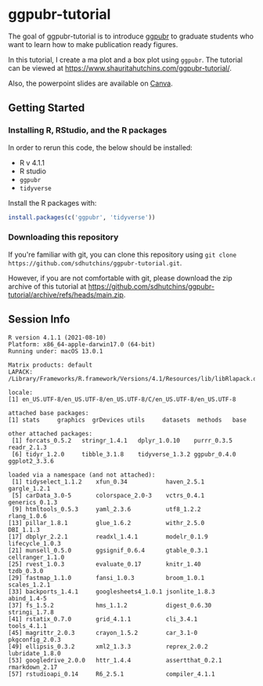 # ggpubr-tutorial

The goal of ggpubr-tutorial is to introduce [ggpubr](https://rpkgs.datanovia.com/ggpubr/) to graduate students who want to learn how to make publication ready figures.

In this tutorial, I create a ma plot and a box plot using `ggpubr`. The tutorial can be viewed at https://www.shauritahutchins.com/ggpubr-tutorial/. 

Also, the powerpoint slides are available on [Canva](https://www.canva.com/design/DAFTYzLnxME/CvlEpd0wZOqoYSTnXKeOkw/view?utm_content=DAFTYzLnxME&utm_campaign=designshare&utm_medium=link&utm_source=publishsharelink).

## Getting Started

### Installing R, RStudio, and the R packages

In order to rerun this code, the below should be installed:

- R v 4.1.1
- R studio
- `ggpubr`
- `tidyverse`

Install the R packages with:

```r
install.packages(c('ggpubr', 'tidyverse'))
```

### Downloading this repository

If you're familiar with git, you can clone this repository using `git clone https://github.com/sdhutchins/ggpubr-tutorial.git`.

However, if you are not comfortable with git, please download the zip archive of this tutorial at https://github.com/sdhutchins/ggpubr-tutorial/archive/refs/heads/main.zip.

## Session Info

```console
R version 4.1.1 (2021-08-10)
Platform: x86_64-apple-darwin17.0 (64-bit)
Running under: macOS 13.0.1

Matrix products: default
LAPACK: /Library/Frameworks/R.framework/Versions/4.1/Resources/lib/libRlapack.dylib

locale:
[1] en_US.UTF-8/en_US.UTF-8/en_US.UTF-8/C/en_US.UTF-8/en_US.UTF-8

attached base packages:
[1] stats     graphics  grDevices utils     datasets  methods   base     

other attached packages:
 [1] forcats_0.5.2   stringr_1.4.1   dplyr_1.0.10    purrr_0.3.5     readr_2.1.3    
 [6] tidyr_1.2.0     tibble_3.1.8    tidyverse_1.3.2 ggpubr_0.4.0    ggplot2_3.3.6  

loaded via a namespace (and not attached):
 [1] tidyselect_1.1.2    xfun_0.34           haven_2.5.1         gargle_1.2.1       
 [5] carData_3.0-5       colorspace_2.0-3    vctrs_0.4.1         generics_0.1.3     
 [9] htmltools_0.5.3     yaml_2.3.6          utf8_1.2.2          rlang_1.0.6        
[13] pillar_1.8.1        glue_1.6.2          withr_2.5.0         DBI_1.1.3          
[17] dbplyr_2.2.1        readxl_1.4.1        modelr_0.1.9        lifecycle_1.0.3    
[21] munsell_0.5.0       ggsignif_0.6.4      gtable_0.3.1        cellranger_1.1.0   
[25] rvest_1.0.3         evaluate_0.17       knitr_1.40          tzdb_0.3.0         
[29] fastmap_1.1.0       fansi_1.0.3         broom_1.0.1         scales_1.2.1       
[33] backports_1.4.1     googlesheets4_1.0.1 jsonlite_1.8.3      abind_1.4-5        
[37] fs_1.5.2            hms_1.1.2           digest_0.6.30       stringi_1.7.8      
[41] rstatix_0.7.0       grid_4.1.1          cli_3.4.1           tools_4.1.1        
[45] magrittr_2.0.3      crayon_1.5.2        car_3.1-0           pkgconfig_2.0.3    
[49] ellipsis_0.3.2      xml2_1.3.3          reprex_2.0.2        lubridate_1.8.0    
[53] googledrive_2.0.0   httr_1.4.4          assertthat_0.2.1    rmarkdown_2.17     
[57] rstudioapi_0.14     R6_2.5.1            compiler_4.1.1     
```